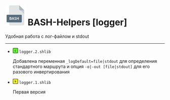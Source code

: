 # <img src="/.img/icon_bash.png"/> BASH-Helpers [logger]

Удобная работа с лог-файлом и stdout

------

- <img src="/.img/icon_g.png"/> `logger.2.shlib`

	Добавлена переменная `_logDefault=file|stdout` для определения стандартного маршрута и опция `-o|-out [file|stdout]` для его разового инвертирования

- <img src="/.img/icon_y.png"/> `logger.1.shlib` 

	Первая версия

